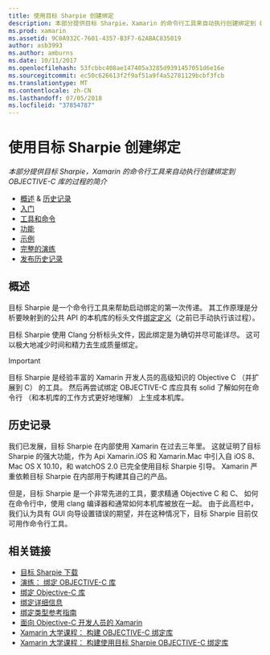 ```yaml
---
title: 使用目标 Sharpie 创建绑定
description: 本部分提供目标 Sharpie，Xamarin 的命令行工具来自动执行创建绑定到 OBJECTIVE-C 库的过程的简介
ms.prod: xamarin
ms.assetid: 9C0A932C-7601-4357-B3F7-62ABAC835019
author: asb3993
ms.author: amburns
ms.date: 10/11/2017
ms.openlocfilehash: 53fcbbc408ae147405a3285d9391457051d6e16e
ms.sourcegitcommit: ec50c626613f2f9af51a9f4a52781129bcbf3fcb
ms.translationtype: MT
ms.contentlocale: zh-CN
ms.lasthandoff: 07/05/2018
ms.locfileid: "37854787"
---
```

# <a name="creating-bindings-with-objective-sharpie"></a>使用目标 Sharpie 创建绑定

_本部分提供目标 Sharpie，Xamarin 的命令行工具来自动执行创建绑定到 OBJECTIVE-C 库的过程的简介_

- [概述](#overview) & [历史记录](#history)
- [入门](get-started.md)
- [工具和命令](tools.md)
- [功能](platform/index.md)
- [示例](examples/index.md)
- [完整的演练](~/ios/platform/binding-objective-c/walkthrough.md)
- [发布历史记录](releases.md)

## <a name="overview"></a>概述

目标 Sharpie 是一个命令行工具来帮助启动绑定的第一次传递。
其工作原理是分析要映射到的公共 API 的本机库的标头文件[绑定定义](~/cross-platform/macios/binding/objective-c-libraries.md#The_API_definition_file)（之前已手动执行该过程）。

目标 Sharpie 使用 Clang 分析标头文件，因此绑定是为确切并尽可能详尽。 这可以极大地减少时间和精力去生成质量绑定。

> [!IMPORTANT]
> 目标 Sharpie 是经验丰富的 Xamarin 开发人员的高级知识的 Objective C （并扩展到 C） 的工具。 然后再尝试绑定 OBJECTIVE-C 库应具有 solid 了解如何在命令行 （和本机库的工作方式更好地理解） 上生成本机库。

## <a name="history"></a>历史记录

我们已发展，目标 Sharpie 在内部使用 Xamarin 在过去三年里。 这就证明了目标 Sharpie 的强大功能，作为 Api Xamarin.iOS 和 Xamarin.Mac 中引入自 iOS 8、 Mac OS X 10.10，和 watchOS 2.0 已完全使用目标 Sharpie 引导。 Xamarin 严重依赖目标 Sharpie 在内部用于构建其自己的产品。

但是，目标 Sharpie 是一个非常先进的工具，要求精通 Objective C 和 C、 如何在命令行中，使用 clang 编译器和通常如何本机库被放在一起。 由于此高栏中，我们认为具有 GUI 向导设置错误的期望，并在这种情况下，目标 Sharpie 目前仅可用作命令行工具。

## <a name="related-links"></a>相关链接

- [目标 Sharpie 下载](https://dl.xamarin.com/objective-sharpie/ObjectiveSharpie.pkg)
- [演练： 绑定 OBJECTIVE-C 库](~/ios/platform/binding-objective-c/walkthrough.md)
- [绑定 Objective-C 库](~/cross-platform/macios/binding/objective-c-libraries.md)
- [绑定详细信息](~/cross-platform/macios/binding/overview.md)
- [绑定类型参考指南](~/cross-platform/macios/binding/binding-types-reference.md)
- [面向 Objective-C 开发人员的 Xamarin](~/ios/get-started/objective-c-developers/index.md)
- [Xamarin 大学课程： 构建 OBJECTIVE-C 绑定库](https://university.xamarin.com/classes/track/all#building-an-objective-c-bindings-library)
- [Xamarin 大学课程： 构建使用目标 Sharpie OBJECTIVE-C 绑定库](https://university.xamarin.com/classes/track/all#build-an-objective-c-bindings-library-with-objective-sharpie)
